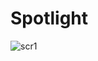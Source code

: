 # Spotlight
![scr1](https://user-images.githubusercontent.com/73771847/208856564-f1476368-6ede-40e9-b11d-b93a80eb917d.png)

